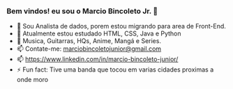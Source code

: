 ### Bem vindos! eu sou o Marcio Bincoleto Jr. 👋

- 🔭 Sou Analista de dados, porem estou migrando para area de Front-End.
- 🌱 Atualmente estou estudado HTML, CSS, Java e Python
- 💬 Musica, Guitarras, HQs, Anime, Mangá e Series.
- 📫 Contate-me: marciobincoletojunior@gmail.com
- 📫 https://www.linkedin.com/in/marcio-bincoleto-junior/
- ⚡ Fun fact: Tive uma banda que tocou em varias cidades proximas a onde moro

